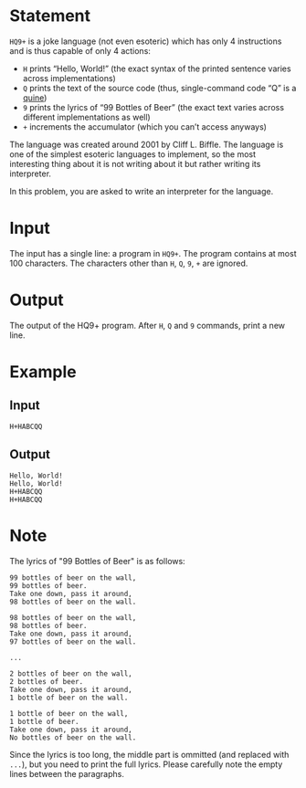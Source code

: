 # Statement

`HQ9+` is a joke language (not even esoteric) which has only 4 instructions and is thus capable of only 4 actions:

- `H` prints “Hello, World!” (the exact syntax of the printed sentence varies across implementations)
- `Q` prints the text of the source code (thus, single-command code “Q” is a [quine](http://en.wikipedia.org/wiki/Quine_(computing)))
- `9` prints the lyrics of “99 Bottles of Beer” (the exact text varies across different implementations as well)
- `+` increments the accumulator (which you can’t access anyways)

The language was created around 2001 by Cliff L. Biffle. The language is one of the simplest esoteric languages to implement, so the most interesting thing about it is not writing about it but rather writing its interpreter.

In this problem, you are asked to write an interpreter for the language.

# Input
The input has a single line: a program in `HQ9+`. The program contains at most 100 characters. The characters other than `H`, `Q`, `9`, `+` are ignored.

# Output
The output of the HQ9+ program. After `H`, `Q` and `9` commands, print a new line.

# Example
## Input
```
H+HABCQQ
```
## Output
```
Hello, World!
Hello, World!
H+HABCQQ
H+HABCQQ
```

# Note

The lyrics of "99 Bottles of Beer" is as follows:

```
99 bottles of beer on the wall,
99 bottles of beer.
Take one down, pass it around,
98 bottles of beer on the wall.

98 bottles of beer on the wall,
98 bottles of beer.
Take one down, pass it around,
97 bottles of beer on the wall.

...

2 bottles of beer on the wall,
2 bottles of beer.
Take one down, pass it around,
1 bottle of beer on the wall.

1 bottle of beer on the wall,
1 bottle of beer.
Take one down, pass it around,
No bottles of beer on the wall.

```

Since the lyrics is too long, the middle part is ommitted (and replaced with `...`), but you need to print the full lyrics. Please carefully note the empty lines between the paragraphs.
